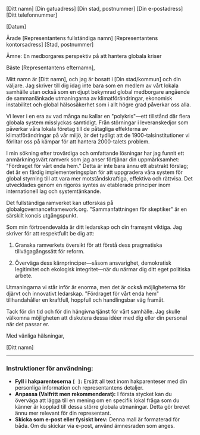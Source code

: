 [Ditt namn]
[Din gatuadress]
[Din stad, postnummer]
[Din e-postadress]
[Ditt telefonnummer]

[Datum]

Ärade [Representantens fullständiga namn]
[Representantens kontorsadress]
[Stad, postnummer]

Ämne: En medborgares perspektiv på att hantera globala kriser

Bäste [Representantens efternamn],

Mitt namn är [Ditt namn], och jag är bosatt i [Din stad/kommun] och din väljare. Jag skriver till dig idag inte bara som en medlem av vårt lokala samhälle utan också som en djupt bekymrad global medborgare angående de sammanlänkade utmaningarna av klimatförändringar, ekonomisk instabilitet och global hälsosäkerhet som i allt högre grad påverkar oss alla.

Vi lever i en era av vad många nu kallar en "polykris"—ett tillstånd där flera globala system misslyckas samtidigt. Från störningar i leveranskedjor som påverkar våra lokala företag till de påtagliga effekterna av klimatförändringar på vår miljö, är det tydligt att de 1900-talsinstitutioner vi förlitar oss på kämpar för att hantera 2000-talets problem.

I min sökning efter trovärdiga och omfattande lösningar har jag funnit ett anmärkningsvärt ramverk som jag anser förtjänar din uppmärksamhet: "Fördraget för vårt enda hem." Detta är inte bara ännu ett abstrakt förslag; det är en färdig implementeringsplan för att uppgradera våra system för global styrning till att vara mer motståndskraftiga, effektiva och rättvisa. Det utvecklades genom en rigorös syntes av etablerade principer inom internationell lag och systemtänkande.

Det fullständiga ramverket kan utforskas på globalgovernanceframework.org. "Sammanfattningen för skeptiker" är en särskilt koncis utgångspunkt.

Som min förtroendevalda är ditt ledarskap och din framsynt viktiga. Jag skriver för att respektfullt be dig att:

1. Granska ramverkets översikt för att förstå dess pragmatiska tillvägagångssätt för reform.

2. Överväga dess kärnprinciper—såsom ansvarighet, demokratisk legitimitet och ekologisk integritet—när du närmar dig ditt eget politiska arbete.

Utmaningarna vi står inför är enorma, men det är också möjligheterna för djärvt och innovativt ledarskap. "Fördraget för vårt enda hem" tillhandahåller en kraftfull, hoppfull och handlingsbar väg framåt.

Tack för din tid och för din hängivna tjänst för vårt samhälle. Jag skulle välkomna möjligheten att diskutera dessa idéer med dig eller din personal när det passar er.

Med vänliga hälsningar,

[Ditt namn]


---
### Instruktioner för användning:

* **Fyll i hakparenteserna `[ ]`:** Ersätt all text inom hakparenteser med din personliga information och representantens detaljer.
* **Anpassa (Valfritt men rekommenderat):** I första stycket kan du överväga att lägga till en mening om en specifik lokal fråga som du känner är kopplad till dessa större globala utmaningar. Detta gör brevet ännu mer relevant för din representant.
* **Skicka som e-post eller fysiskt brev:** Denna mall är formaterad för båda. Om du skickar via e-post, använd ämnesraden som anges.
